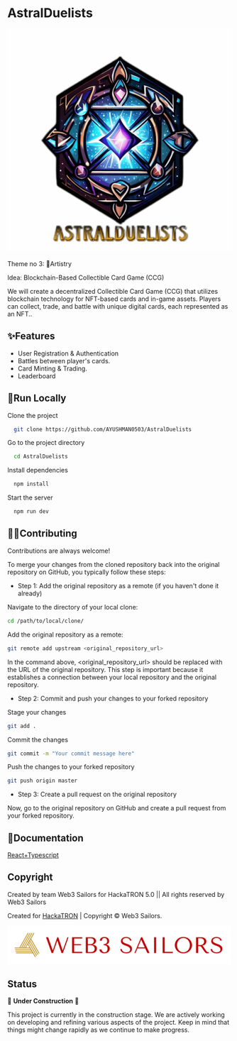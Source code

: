 # AstralDuelists

![logo](logo/AstralDuelists_logo.png)

Theme no 3: 🎯Artistry

Idea: Blockchain-Based Collectible Card Game (CCG)

We will create a decentralized Collectible Card Game (CCG) that utilizes blockchain technology for NFT-based cards and in-game assets. Players can collect, trade, and battle with unique digital cards, each represented as an NFT..

## ✨Features

- User Registration & Authentication
- Battles between player's cards.
- Card Minting & Trading.
- Leaderboard

## 🚀Run Locally

Clone the project

```bash
  git clone https://github.com/AYUSHMAN0503/AstralDuelists
```

Go to the project directory

```bash
  cd AstralDuelists
```

Install dependencies

```bash
  npm install
```

Start the server

```bash
  npm run dev
```

## 👨‍💻Contributing

Contributions are always welcome!

To merge your changes from the cloned repository back into the original repository on GitHub, you typically follow these steps:

- Step 1: Add the original repository as a remote (if you haven't done it already)

Navigate to the directory of your local clone:

```bash
cd /path/to/local/clone/
```

Add the original repository as a remote:

```bash
git remote add upstream <original_repository_url>
```

In the command above, <original_repository_url> should be replaced with the URL of the original repository. This step is important because it establishes a connection between your local repository and the original repository.

- Step 2: Commit and push your changes to your forked repository

Stage your changes

```bash
git add .
```

Commit the changes

```bash
git commit -m "Your commit message here"
```

Push the changes to your forked repository

```bash
git push origin master
```

- Step 3: Create a pull request on the original repository

Now, go to the original repository on GitHub and create a pull request from your forked repository.

## 📝Documentation

[React+Typescript](https://react-typescript-cheatsheet.netlify.app/)

## Copyright

Created by team Web3 Sailors for HackaTRON 5.0 || All rights reserved by Web3 Sailors

Created for [HackaTRON](https://trondao.org/hackatron/) | Copyright © Web3 Sailors.

![logo](logo/logo-transparent-png.png)

## Status

🚧 **Under Construction** 🚧

This project is currently in the construction stage. We are actively working on developing and refining various aspects of the project. Keep in mind that things might change rapidly as we continue to make progress.
